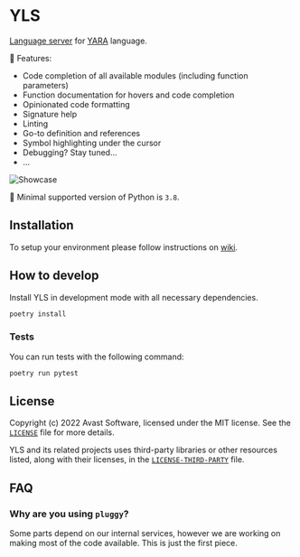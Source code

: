 # YLS
[Language server](https://microsoft.github.io/language-server-protocol/) for
[YARA](https://yara.readthedocs.io/en/stable/) language.

:rocket: Features:
- Code completion of all available modules (including function parameters)
- Function documentation for hovers and code completion
- Opinionated code formatting
- Signature help
- Linting
- Go-to definition and references
- Symbol highlighting under the cursor
- Debugging? Stay tuned...
- ...

![Showcase](https://github.com/avast/yls/raw/master/assets/yls.png)

:snake: Minimal supported version of Python is `3.8`.

## Installation

To setup your environment please follow instructions on
[wiki](https://github.com/avast/yls/wiki/How-to-setup).

## How to develop

Install YLS in development mode with all necessary dependencies.

```bash
poetry install
```

### Tests

You can run tests with the following command:

```bash
poetry run pytest
```

## License

Copyright (c) 2022 Avast Software, licensed under the MIT license. See the
[`LICENSE`](https://github.com/avast/yls/blob/master/LICENSE) file for more
details.

YLS and its related projects uses third-party libraries or other resources
listed, along with their licenses, in the
[`LICENSE-THIRD-PARTY`](https://github.com/avast/yls/blob/master/LICENSE-THIRD-PARTY)
file.

## FAQ

### Why are you using `pluggy`?

Some parts depend on our internal services, however we are working on making
most of the code available. This is just the first piece.
